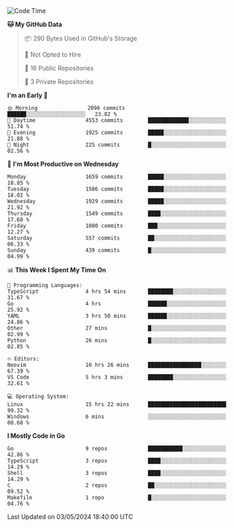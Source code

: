 <!--START_SECTION:waka-->
![Code Time](http://img.shields.io/badge/Code%20Time-586%20hrs%2053%20mins-blue)

**🐱 My GitHub Data** 

> 📦 290 Bytes Used in GitHub's Storage 
 > 
> 🚫 Not Opted to Hire
 > 
> 📜 16 Public Repositories 
 > 
> 🔑 3 Private Repositories 
 > 
**I'm an Early 🐤** 

```text
🌞 Morning                2096 commits        ██████░░░░░░░░░░░░░░░░░░░   23.82 % 
🌆 Daytime                4553 commits        █████████████░░░░░░░░░░░░   51.74 % 
🌃 Evening                1925 commits        █████░░░░░░░░░░░░░░░░░░░░   21.88 % 
🌙 Night                  225 commits         █░░░░░░░░░░░░░░░░░░░░░░░░   02.56 % 
```
📅 **I'm Most Productive on Wednesday** 

```text
Monday                   1659 commits        █████░░░░░░░░░░░░░░░░░░░░   18.85 % 
Tuesday                  1586 commits        █████░░░░░░░░░░░░░░░░░░░░   18.02 % 
Wednesday                1929 commits        █████░░░░░░░░░░░░░░░░░░░░   21.92 % 
Thursday                 1549 commits        ████░░░░░░░░░░░░░░░░░░░░░   17.60 % 
Friday                   1080 commits        ███░░░░░░░░░░░░░░░░░░░░░░   12.27 % 
Saturday                 557 commits         ██░░░░░░░░░░░░░░░░░░░░░░░   06.33 % 
Sunday                   439 commits         █░░░░░░░░░░░░░░░░░░░░░░░░   04.99 % 
```


📊 **This Week I Spent My Time On** 

```text
💬 Programming Languages: 
TypeScript               4 hrs 54 mins       ████████░░░░░░░░░░░░░░░░░   31.67 % 
Go                       4 hrs               ██████░░░░░░░░░░░░░░░░░░░   25.92 % 
YAML                     3 hrs 50 mins       ██████░░░░░░░░░░░░░░░░░░░   24.86 % 
Other                    27 mins             █░░░░░░░░░░░░░░░░░░░░░░░░   02.99 % 
Python                   26 mins             █░░░░░░░░░░░░░░░░░░░░░░░░   02.85 % 

🔥 Editors: 
Neovim                   10 hrs 26 mins      █████████████████░░░░░░░░   67.39 % 
VS Code                  5 hrs 3 mins        ████████░░░░░░░░░░░░░░░░░   32.61 % 

💻 Operating System: 
Linux                    15 hrs 22 mins      █████████████████████████   99.32 % 
Windows                  6 mins              ░░░░░░░░░░░░░░░░░░░░░░░░░   00.68 % 
```

**I Mostly Code in Go** 

```text
Go                       9 repos             ███████████░░░░░░░░░░░░░░   42.86 % 
TypeScript               3 repos             ████░░░░░░░░░░░░░░░░░░░░░   14.29 % 
Shell                    3 repos             ████░░░░░░░░░░░░░░░░░░░░░   14.29 % 
C                        2 repos             ██░░░░░░░░░░░░░░░░░░░░░░░   09.52 % 
Makefile                 1 repo              █░░░░░░░░░░░░░░░░░░░░░░░░   04.76 % 
```




 Last Updated on 03/05/2024 18:40:00 UTC
<!--END_SECTION:waka-->
